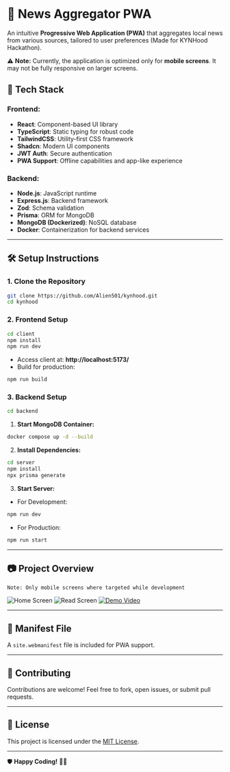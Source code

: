 # 📰 **News Aggregator PWA**

An intuitive **Progressive Web Application (PWA)** that aggregates local news from various sources, tailored to user preferences (Made for KYNHood Hackathon).

⚠️ **Note:** Currently, the application is optimized only for **mobile screens**. It may not be fully responsive on larger screens.

## 🚀 **Tech Stack**

### **Frontend:**
- **React**: Component-based UI library
- **TypeScript**: Static typing for robust code
- **TailwindCSS**: Utility-first CSS framework
- **Shadcn**: Modern UI components
- **JWT Auth**: Secure authentication
- **PWA Support**: Offline capabilities and app-like experience

### **Backend:**
- **Node.js**: JavaScript runtime
- **Express.js**: Backend framework
- **Zod**: Schema validation
- **Prisma**: ORM for MongoDB
- **MongoDB (Dockerized)**: NoSQL database
- **Docker**: Containerization for backend services

---

## 🛠️ **Setup Instructions**

### **1. Clone the Repository**
```bash
git clone https://github.com/Alien501/kynhood.git
cd kynhood
```

### **2. Frontend Setup**
```bash
cd client
npm install
npm run dev
```
- Access client at: **http://localhost:5173/**
- Build for production:
```bash
npm run build
```

### **3. Backend Setup**
```bash
cd backend
```
1. **Start MongoDB Container:**
```bash
docker compose up -d --build
```
2. **Install Dependencies:**
```bash
cd server
npm install
npx prisma generate
```
3. **Start Server:**
- For Development:
```bash
npm run dev
```
- For Production:
```bash
npm run start
```

---

## 📷 **Project Overview**
`Note: Only mobile screens where targeted while development`


![Home Screen](/images/home.png)
![Read Screen](/images/read.png)
[![Demo Video](/images/home.png)](/images/demo.mp4)

---

## 📄 **Manifest File**
A `site.webmanifest` file is included for PWA support.

---

## 🤝 **Contributing**
Contributions are welcome! Feel free to fork, open issues, or submit pull requests.

---

## 📜 **License**
This project is licensed under the [MIT License](LICENSE).

---

🛡️ **Happy Coding!** 🚀✨

